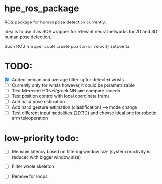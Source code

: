 # hpe_ros_package

ROS package for human pose detection currently. 

Idea is to use it as ROS wrapper for relevant neural networks for 2D and 3D human pose detection. 

Such ROS wrapper could create position or velocity setpoints. 


# TODO: 

- [x] Added median and average filtering for detected wrists
- [ ] Currently only for wrists however, it could be parametrizable
- [ ] Test Microsoft HRNet/greek NN and compare speeds 
- [ ] Test position control with local coordinate frame 
- [ ] Add hand pose estimation 
- [ ] Add hand gesture estimation (classification) --> mode change
- [ ] Test different input modalities (2D/3D) and choose ideal one for robotic arm teleoperation

# low-priority todo: 

- [ ] Measure latency based on filtering window size (system reactivity is reduced with bigger window size) 
- [ ] Filter whole skeleton
- [ ] Remove for loops 

